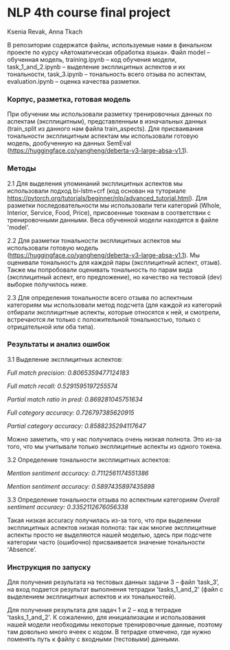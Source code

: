 # NLP 4th course final project
Ksenia Revak, Anna Tkach

В репозитории содержатся файлы, используемые нами в финальном проекте по курсу «Автоматическая обработка языка». Файл model – обученная модель, training.ipynb – код обучения модели, task_1_and_2.ipynb – выделение эксплицитных аспектов и их тональности, task_3.ipynb – тональность всего отзыва по аспектам, evaluation.ipynb – оценка качества разметки. 


### Корпус, разметка, готовая модель
При обучении мы использовали разметку тренировочных данных по аспектам (эксплицитным), представленным в изначальных данных (train_split из данного нам файла train_aspects). Для присваивания тональности эксплицитным аспектам мы использовали готовую модель, дообученную на данных SemEval (https://huggingface.co/yangheng/deberta-v3-large-absa-v1.1). 

### Методы
2.1 Для выделения упоминаний эксплицитных аспектов мы использовали подход bi-lstm+crf (код основан на туториале https://pytorch.org/tutorials/beginner/nlp/advanced_tutorial.html). Для разметки последовательности мы использовали теги категорий (Whole, Interior, Service, Food, Price), присвоенные токенам в соответствии с тренировочными данными. Веса обученной модели находятся в файле 'model'.

2.2 Для разметки тональности эксплицитных аспектов мы использовали готовую модель (https://huggingface.co/yangheng/deberta-v3-large-absa-v1.1). Мы оценивали тональность для каждой пары (эксплицитный аспект, отзыв). Также мы попробовали оценивать тональность по парам вида (эксплицитный аспект, его предложение), но качество на тестовой (dev) выборке получилось ниже. 

2.3 Для определения тональности всего отзыва по аспектным категориям мы использовали метод подсчета (для каждой из категорий отбирали эксплицитные аспекты, которые относятся к ней, и смотрели, встречаются ли только с положительной тональностью, только с отрицательной или оба типа). 

### Результаты и анализ ошибок

3.1 Выделение эксплицитных аспектов: 

*Full match precision: 0.8065359477124183*

*Full match recall: 0.5291595197255574*

*Partial match ratio in pred: 0.869281045751634*

*Full category accuracy: 0.726797385620915*

*Partial category accuracy: 0.8588235294117647*

Можно заметить, что у нас получилась очень низкая полнота. Это из-за того, что мы учитывали только эксплицитные аспекты из одного токена. 

3.2  Определение тональности эксплицитных аспектов: 

*Mention sentiment accuracy: 0.7112561174551386*

*Mention sentiment accuracy: 0.5897435897435898*

3.3 Определение тональности отзыва по аспектным категориям 
*Overall sentiment accuracy: 0.3352112676056338*

Такая низкая accuracy получилась из-за того, что при выделении эксплицитных аспектов низкая полнота: так как многие эксплицитные аспекты просто не выделяются нашей моделью, здесь при подсчете категории часто (ошибочно) присваивается значение тональности ‘Absence’. 


### Инструкция по запуску 

Для получения результата на тестовых данных задачи 3 – файл ‘task_3’, на вход подается результат выполнения тетрадки 'tasks_1_and_2' (файл с выделением эксплицитных аспектов и их тональностей). 

Для получения результата для задач 1 и 2 – код в тетрадке 'tasks_1_and_2'. К сожалению, для инициализации и использования нашей модели необходимы некоторые тренировочные данные, поэтому там довольно много ячеек с кодом. В тетрадке отмечено, где нужно поменять путь к файлу с входными (тестовыми) данными. 

